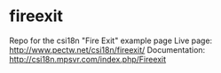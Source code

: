 # fireexit
Repo for the csi18n "Fire Exit" example page
Live page: http://www.pectw.net/csi18n/fireexit/
Documentation: http://csi18n.mpsvr.com/index.php/Fireexit
